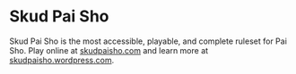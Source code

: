 # Skud Pai Sho

Skud Pai Sho is the most accessible, playable, and complete ruleset for Pai Sho. Play online at [skudpaisho.com](http://skudpaisho.com) and learn more at [skudpaisho.wordpress.com](https://skudpaisho.wordpress.com/).
